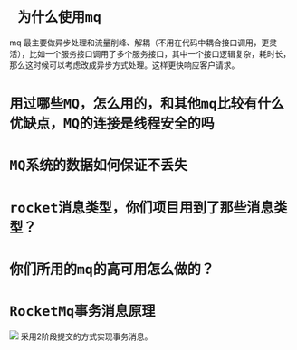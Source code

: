 # ` 为什么使用mq`
mq 最主要做异步处理和流量削峰、解耦（不用在代码中耦合接口调用，更灵活），比如一个服务接口调用了多个服务接口，其中一个接口逻辑复杂，耗时长，那么这时候可以考虑改成异步方式处理。这样更快响应客户请求。



# `用过哪些MQ，怎么用的，和其他mq比较有什么优缺点，MQ的连接是线程安全的吗 `

# `MQ系统的数据如何保证不丢失 `

# `rocket消息类型，你们项目用到了那些消息类型？`

# `你们所用的mq的高可用怎么做的？`

# `RocketMq事务消息原理`
![](https://s2.ax1x.com/2019/10/13/uxcXLT.md.png)
采用2阶段提交的方式实现事务消息。







